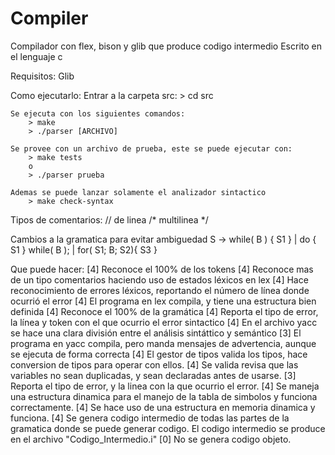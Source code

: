 # Compiler
Compilador con flex, bison y glib que produce codigo intermedio
Escrito en el lenguaje c

Requisitos:
	Glib

Como ejecutarlo:
	Entrar a la carpeta src:
		> cd src

	Se ejecuta con los siguientes comandos:
		> make
		> ./parser [ARCHIVO]

	Se provee con un archivo de prueba, este se puede ejecutar con:
		> make tests
		o
		> ./parser prueba

	Ademas se puede lanzar solamente el analizador sintactico
		> make check-syntax



Tipos de comentarios:
	// de linea
	/* multilinea */

Cambios a la gramatica para evitar ambiguedad
S -> while( B ) { S1 } 
	| do { S1 } while( B ); 
	| for( S1; B; S2){ S3 }


Que puede hacer:
	[4] Reconoce el 100% de los tokens
	[4] Reconoce mas de un tipo comentarios haciendo uso de estados léxicos en lex
	[4] Hace reconocimiento de errores léxicos, reportando el número de línea donde ocurrió el error
	[4] El programa en lex compila, y tiene una estructura bien definida
	[4] Reconoce el 100% de la gramática
	[4] Reporta el tipo de error, la línea y token con el que ocurrio el error sintactico
	[4] En el archivo yacc se hace una clara división entre el análisis sintáttico y semántico
	[3] El programa en yacc compila, pero manda mensajes de advertencia, aunque se ejecuta de forma correcta
	[4] El gestor de tipos valida los tipos, hace conversion de tipos para operar con ellos.
	[4] Se valida revisa que las variables no sean duplicadas, y sean declaradas antes de usarse.
	[3] Reporta el tipo de error, y la linea con la que ocurrio el error.
	[4] Se maneja una estructura dinamica para el manejo de la tabla de simbolos y funciona correctamente.
	[4] Se hace uso de una estructura en memoria dinamica y funciona.
	[4] Se genera codigo intermedio de todas las partes de la gramatica donde se puede generar codigo. El codigo intermedio se produce en el archivo "Codigo_Intermedio.i"
	[0] No se genera codigo objeto.
